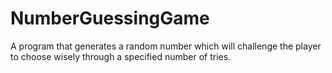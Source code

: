 # NumberGuessingGame
A program that generates a random number which will challenge the player to choose wisely through a specified number of tries.
